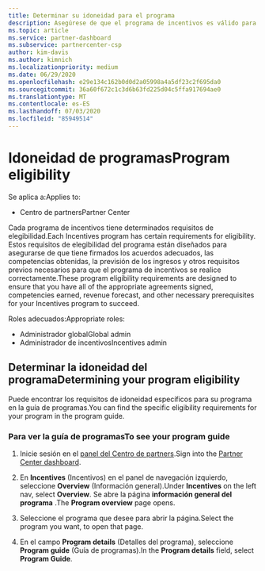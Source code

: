 ```yaml
---
title: Determinar su idoneidad para el programa
description: Asegúrese de que el programa de incentivos es válido para que pueda realizar el pago.
ms.topic: article
ms.service: partner-dashboard
ms.subservice: partnercenter-csp
author: kim-davis
ms.author: kimnich
ms.localizationpriority: medium
ms.date: 06/29/2020
ms.openlocfilehash: e29e134c162b0d0d2a05998a4a5df23c2f695da0
ms.sourcegitcommit: 36a60f672c1c3d6b63fd225d04c5ffa917694ae0
ms.translationtype: MT
ms.contentlocale: es-ES
ms.lasthandoff: 07/03/2020
ms.locfileid: "85949514"
---
```

# <a name="program-eligibility"></a><span data-ttu-id="ce179-103">Idoneidad de programas</span><span class="sxs-lookup"><span data-stu-id="ce179-103">Program eligibility</span></span>

<span data-ttu-id="ce179-104">Se aplica a:</span><span class="sxs-lookup"><span data-stu-id="ce179-104">Applies to:</span></span>

- <span data-ttu-id="ce179-105">Centro de partners</span><span class="sxs-lookup"><span data-stu-id="ce179-105">Partner Center</span></span>

<span data-ttu-id="ce179-106">Cada programa de incentivos tiene determinados requisitos de elegibilidad.</span><span class="sxs-lookup"><span data-stu-id="ce179-106">Each Incentives program has certain requirements for eligibility.</span></span> <span data-ttu-id="ce179-107">Estos requisitos de elegibilidad del programa están diseñados para asegurarse de que tiene firmados los acuerdos adecuados, las competencias obtenidas, la previsión de los ingresos y otros requisitos previos necesarios para que el programa de incentivos se realice correctamente.</span><span class="sxs-lookup"><span data-stu-id="ce179-107">These program eligibility requirements are designed to ensure that you have all of the appropriate agreements signed, competencies earned, revenue forecast, and other necessary prerequisites for your Incentives program to succeed.</span></span>

<span data-ttu-id="ce179-108">Roles adecuados:</span><span class="sxs-lookup"><span data-stu-id="ce179-108">Appropriate roles:</span></span>

- <span data-ttu-id="ce179-109">Administrador global</span><span class="sxs-lookup"><span data-stu-id="ce179-109">Global admin</span></span>
- <span data-ttu-id="ce179-110">Administrador de incentivos</span><span class="sxs-lookup"><span data-stu-id="ce179-110">Incentives admin</span></span>

## <a name="determining-your-program-eligibility"></a><span data-ttu-id="ce179-111">Determinar la idoneidad del programa</span><span class="sxs-lookup"><span data-stu-id="ce179-111">Determining your program eligibility</span></span>

<span data-ttu-id="ce179-112">Puede encontrar los requisitos de idoneidad específicos para su programa en la guía de programas.</span><span class="sxs-lookup"><span data-stu-id="ce179-112">You can find the specific eligibility requirements for your program in the program guide.</span></span> 

### <a name="to-see-your-program-guide"></a><span data-ttu-id="ce179-113">Para ver la guía de programas</span><span class="sxs-lookup"><span data-stu-id="ce179-113">To see your program guide</span></span>

1. <span data-ttu-id="ce179-114">Inicie sesión en el [panel del Centro de partners](https://partner.microsoft.com/dashboard/).</span><span class="sxs-lookup"><span data-stu-id="ce179-114">Sign into the [Partner Center dashboard](https://partner.microsoft.com/dashboard/).</span></span>

2. <span data-ttu-id="ce179-115">En **Incentives** (Incentivos) en el panel de navegación izquierdo, seleccione **Overview** (Información general).</span><span class="sxs-lookup"><span data-stu-id="ce179-115">Under **Incentives** on the left nav, select **Overview**.</span></span> <span data-ttu-id="ce179-116">Se abre la página **información general del programa** .</span><span class="sxs-lookup"><span data-stu-id="ce179-116">The **Program overview** page opens.</span></span>

3. <span data-ttu-id="ce179-117">Seleccione el programa que desee para abrir la página.</span><span class="sxs-lookup"><span data-stu-id="ce179-117">Select the program you want, to open that page.</span></span>

4. <span data-ttu-id="ce179-118">En el campo **Program details** (Detalles del programa), seleccione **Program guide** (Guía de programas).</span><span class="sxs-lookup"><span data-stu-id="ce179-118">In the **Program details** field, select **Program Guide**.</span></span>
